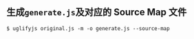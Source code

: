 ## 生成`generate.js`及对应的 Source Map 文件
```shell
$ uglifyjs original.js -m -o generate.js --source-map
```
